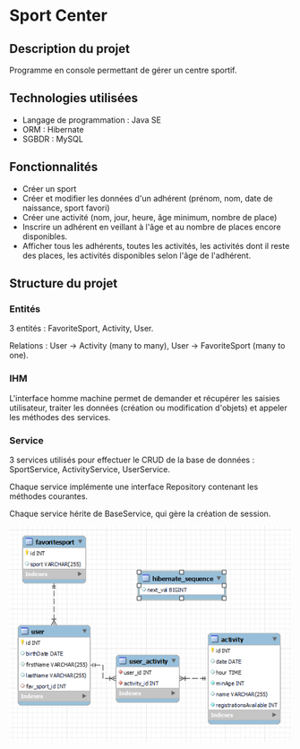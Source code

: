 # Sport Center #
## Description du projet ##
Programme en console permettant de gérer un centre sportif.

## Technologies utilisées ##
- Langage de programmation : Java SE
- ORM : Hibernate
- SGBDR : MySQL

## Fonctionnalités ##
- Créer un sport
- Créer et modifier les données d'un adhérent (prénom, nom, date de naissance, sport favori)
- Créer une activité (nom, jour, heure, âge minimum, nombre de place)
- Inscrire un adhérent en veillant à l'âge et au nombre de places encore disponibles.
- Afficher tous les adhérents, toutes les activités, les activités dont il reste des places, les activités disponibles selon l'âge de l'adhérent.

## Structure du projet ##
### Entités ###
3 entités : FavoriteSport, Activity, User.

Relations : User -> Activity (many to many), User -> FavoriteSport (many to one).

### IHM ###
L'interface homme machine permet de demander et récupérer les saisies utilisateur, traiter les données (création ou modification d'objets) et appeler les méthodes des services.

### Service ###
3 services utilisés pour effectuer le CRUD de la base de données : SportService, ActivityService, UserService.

Chaque service implémente une interface Repository contenant les méthodes courantes.

Chaque service hérite de BaseService, qui gère la création de session.

![diagramme classe](/assets/diag_classe.png)